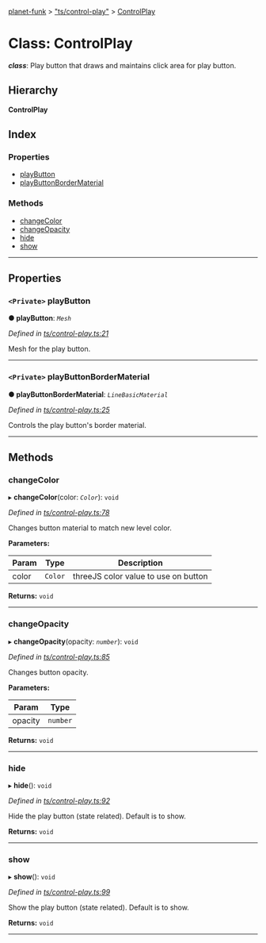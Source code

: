 [planet-funk](../README.md) > ["ts/control-play"](../modules/_ts_control_play_.md) > [ControlPlay](../classes/_ts_control_play_.controlplay.md)

# Class: ControlPlay

*__class__*: Play button that draws and maintains click area for play button.

## Hierarchy

**ControlPlay**

## Index

### Properties

* [playButton](_ts_control_play_.controlplay.md#playbutton)
* [playButtonBorderMaterial](_ts_control_play_.controlplay.md#playbuttonbordermaterial)

### Methods

* [changeColor](_ts_control_play_.controlplay.md#changecolor)
* [changeOpacity](_ts_control_play_.controlplay.md#changeopacity)
* [hide](_ts_control_play_.controlplay.md#hide)
* [show](_ts_control_play_.controlplay.md#show)

---

## Properties

<a id="playbutton"></a>

### `<Private>` playButton

**● playButton**: *`Mesh`*

*Defined in [ts/control-play.ts:21](https://github.com/WilliamRADFunk/planet-funk/blob/db602a2/src/ts/control-play.ts#L21)*

Mesh for the play button.

___
<a id="playbuttonbordermaterial"></a>

### `<Private>` playButtonBorderMaterial

**● playButtonBorderMaterial**: *`LineBasicMaterial`*

*Defined in [ts/control-play.ts:25](https://github.com/WilliamRADFunk/planet-funk/blob/db602a2/src/ts/control-play.ts#L25)*

Controls the play button's border material.

___

## Methods

<a id="changecolor"></a>

###  changeColor

▸ **changeColor**(color: *`Color`*): `void`

*Defined in [ts/control-play.ts:78](https://github.com/WilliamRADFunk/planet-funk/blob/db602a2/src/ts/control-play.ts#L78)*

Changes button material to match new level color.

**Parameters:**

| Param | Type | Description |
| ------ | ------ | ------ |
| color | `Color` |  threeJS color value to use on button |

**Returns:** `void`

___
<a id="changeopacity"></a>

###  changeOpacity

▸ **changeOpacity**(opacity: *`number`*): `void`

*Defined in [ts/control-play.ts:85](https://github.com/WilliamRADFunk/planet-funk/blob/db602a2/src/ts/control-play.ts#L85)*

Changes button opacity.

**Parameters:**

| Param | Type |
| ------ | ------ |
| opacity | `number` |

**Returns:** `void`

___
<a id="hide"></a>

###  hide

▸ **hide**(): `void`

*Defined in [ts/control-play.ts:92](https://github.com/WilliamRADFunk/planet-funk/blob/db602a2/src/ts/control-play.ts#L92)*

Hide the play button (state related). Default is to show.

**Returns:** `void`

___
<a id="show"></a>

###  show

▸ **show**(): `void`

*Defined in [ts/control-play.ts:99](https://github.com/WilliamRADFunk/planet-funk/blob/db602a2/src/ts/control-play.ts#L99)*

Show the play button (state related). Default is to show.

**Returns:** `void`

___

